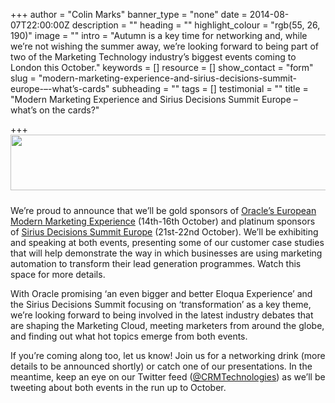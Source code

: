 +++
author = "Colin Marks"
banner_type = "none"
date = 2014-08-07T22:00:00Z
description = ""
heading = ""
highlight_colour = "rgb(55, 26, 190)"
image = ""
intro = "Autumn is a key time for networking and, while we’re not wishing the summer away, we’re looking forward to being part of two of the Marketing Technology industry’s biggest events coming to London this October."
keywords = []
resource = []
show_contact = "form"
slug = "modern-marketing-experience-and-sirius-decisions-summit-europe-–-what’s-cards"
subheading = ""
tags = []
testimonial = ""
title = "Modern Marketing Experience and Sirius Decisions Summit Europe – what’s on the cards?"

+++
<img style="display: block; margin-left: auto; margin-right: auto; padding-bottom: 10px;" src="https://www.crmtdigital.com/sites/default/files/MME_LondonBanner.png" alt="" width="724" height="89">

We’re proud to announce that we’ll be gold sponsors of [Oracle’s European Modern Marketing Experience](http://www.cvent.com/events/modern-marketing-experience-europe/event-summary-cd2f7509fa4d446aaa38beb82e08c564.aspx?r=d0b1a259-453a-4c69-b5d4-7b2d81f6f3fd) (14th-16th October) and platinum sponsors of [Sirius Decisions Summit Europe](https://www.siriusdecisions.com/Events/Summit/2014-Summit-Europe.aspx) (21st-22nd October). We’ll be exhibiting and speaking at both events, presenting some of our customer case studies that will help demonstrate the way in which businesses are using marketing automation to transform their lead generation programmes. Watch this space for more details.

With Oracle promising ‘an even bigger and better Eloqua Experience’ and the Sirius Decisions Summit focusing on ‘transformation’ as a key theme, we’re looking forward to being involved in the latest industry debates that are shaping the Marketing Cloud, meeting marketers from around the globe, and finding out what hot topics emerge from both events.

If you’re coming along too, let us know! Join us for a networking drink (more details to be announced shortly) or catch one of our presentations. In the meantime, keep an eye on our Twitter feed ([@CRMTechnologies](http://www.twitter.com/CRMTechnologies)) as we’ll be tweeting about both events in the run up to October.